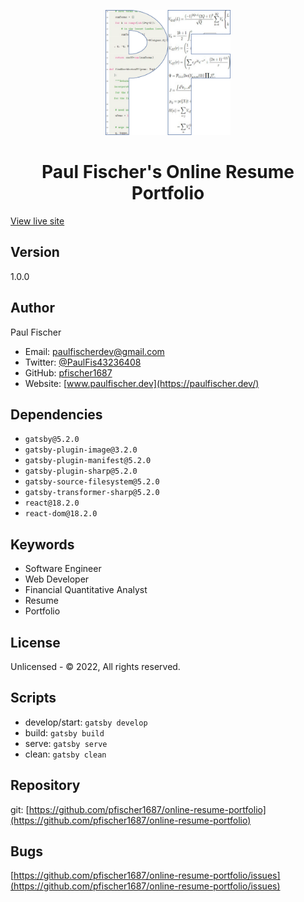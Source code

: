 <p align="center">
  <a href="https://paulfischer.dev/">
    <img alt="PF logo" src="./src/images/favicon.svg" width="200" />
  </a>
</p>
<h1 align="center">
  Paul Fischer's Online Resume Portfolio
</h1>

[View live site](https://paulfischer.dev/)

## Version

1.0.0

## Author

Paul Fischer

- Email: paulfischerdev@gmail.com
- Twitter: [@PaulFis43236408](https://twitter.com/PaulFis43236408)
- GitHub: [pfischer1687](https://github.com/pfischer1687)
- Website: [www.paulfischer.dev](https://paulfischer.dev/)

## Dependencies

- `gatsby@5.2.0`
- `gatsby-plugin-image@3.2.0`
- `gatsby-plugin-manifest@5.2.0`
- `gatsby-plugin-sharp@5.2.0`
- `gatsby-source-filesystem@5.2.0`
- `gatsby-transformer-sharp@5.2.0`
- `react@18.2.0`
- `react-dom@18.2.0`

## Keywords

- Software Engineer
- Web Developer
- Financial Quantitative Analyst
- Resume
- Portfolio

## License

Unlicensed - © 2022, All rights reserved.

## Scripts

- develop/start: `gatsby develop`
- build: `gatsby build`
- serve: `gatsby serve`
- clean: `gatsby clean`

## Repository

git: [https://github.com/pfischer1687/online-resume-portfolio](https://github.com/pfischer1687/online-resume-portfolio)

## Bugs

[https://github.com/pfischer1687/online-resume-portfolio/issues](https://github.com/pfischer1687/online-resume-portfolio/issues)
